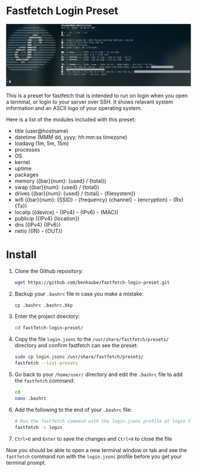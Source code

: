 # Fastfetch Login Preset

![Screenshot](screenshots/fastfetch-login-preset.png)

This is a preset for fastfetch that is intended to run on login when you open a terminal, or login to your server over SSH. It shows relavant system information and an ASCII logo of your operating system. 

Here is a list of the modules included with this preset:

+ title (user@hostname)
+ datetime (MMM dd, yyyy: hh:mm:ss timezone)
+ loadavg (1m, 5m, 15m)
+ processes
+ OS
+ kernel
+ uptime
+ packages
+ memory ({bar}{num}: {used} / {total})
+ swap ({bar}{num}: {used} / {total})
+ drives ({bar}{num}: {used} / {total} - {filesystem})
+ wifi ({bar}{num}: {SSID} - {frequency} {channel} - {encryption} - {Rx} {Tx})
+ localip ({device} - {IPv4} - {IPv6} - {MAC})
+ publicip ({IPv4} {location})
+ dns ({IPv4} {IPv6})
+ netio ({IN} - {OUT})

# Install

1. Clone the Github repository:

    ```Bash
    wget https://github.com/benhaube/fastfetch-login-preset.git
    ```

2. Backup your `.bashrc` file in case you make a mistake:

    ```Bash
    cp .bashrc .bashrc.bkp
    ```

3. Enter the project directory:

    ```Bash
    cd fastfetch-login-preset/
    ```

4. Copy the file `login.jsonc` to the `/usr/share/fastfetch/presets/` directory and confirm fastfetch can see the preset:

    ```Bash
    sudo cp login.jsonc /usr/share/fastfetch/presets/
    fastfetch --list-presets
    ```
5. Go back to your `/home/user/` directory and edit the `.bashrc` file to add the `fastfetch` command:

    ```Bash
    cd
    nano .bashrc
    ```
6. Add the following to the end of your `.bashrc` file:

    ```Bash
    # Run the fastfetch command with the login.jsonc profile at login to show relavant system information
    fastfetch -c login
    ```
7. `Ctrl+O` and `Enter` to save the changes and `Ctrl+X` to close the file

Now you should be able to open a new terminal window or tab and see the `fastfetch` command run with the `login.jsonc` profile before you get your terminal prompt. 
